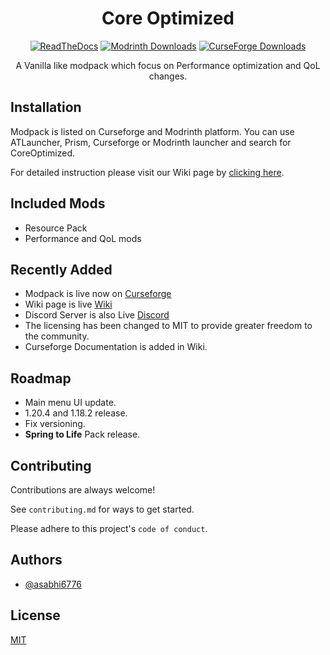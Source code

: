 <div align="center">

<h1> Core Optimized </h1>

[![ReadTheDocs](https://img.shields.io/badge/Wiki-000000?style=flat-square&logo=readthedocs)](https://coreoptimized.readthedocs.io/en/latest/)
[![Modrinth Downloads](https://img.shields.io/modrinth/dt/2eWEIhCq?style=flat-square&logo=modrinth&label=Modrinth&labelColor=%23000000&color=%2300af5c)](https://modrinth.com/modpack/core-optimized-by-sniperxjohn)
[![CurseForge Downloads](https://img.shields.io/curseforge/dt/1145691?style=flat-square&logo=curseforge&label=CurseForge&labelColor=%23000000&color=%23f16436)](https://www.curseforge.com/minecraft/modpacks/core-optimized-by-sniperxjohn)


<p>A Vanilla like modpack which focus on Performance optimization and QoL changes.</p>

</div>

## Installation

Modpack is listed on Curseforge and Modrinth platform. You can use ATLauncher, Prism, Curseforge or Modrinth launcher and search for CoreOptimized.

For detailed instruction please visit our Wiki page by [clicking here](https://coreoptimized.readthedocs.io/en/latest/installation/).

## Included Mods

- Resource Pack
- Performance and QoL mods

## Recently Added

- Modpack is live now on [Curseforge](https://www.curseforge.com/minecraft/modpacks/core-optimized-by-sniperxjohn)
- Wiki page is live [Wiki](https://coreoptimized.readthedocs.io/en/latest/)
- Discord Server is also Live [Discord](https://discord.gg/qWc7c6tZPP)
- The licensing has been changed to MIT to provide greater freedom to the community.
- Curseforge Documentation is added in Wiki.

## Roadmap

- Main menu UI update.
- 1.20.4 and 1.18.2 release.
- Fix versioning.
- **Spring to Life** Pack release.

## Contributing

Contributions are always welcome!

See `contributing.md` for ways to get started.

Please adhere to this project's `code of conduct`.

## Authors

- [@asabhi6776](https://www.github.com/asabhi6776)

## License

[MIT](LICENSE)
